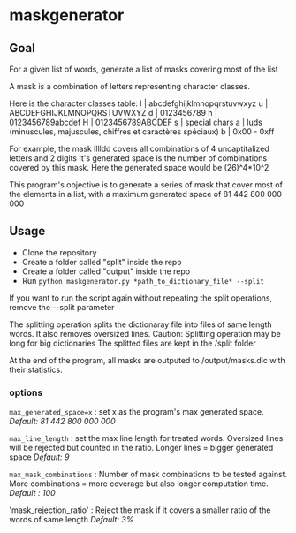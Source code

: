 # maskgenerator

## Goal
For a given list of words, generate a list of masks covering most of the list

A mask is a combination of letters representing character classes.

Here is the character classes table:
l | abcdefghijklmnopqrstuvwxyz
u | ABCDEFGHIJKLMNOPQRSTUVWXYZ
d | 0123456789
h | 0123456789abcdef
H | 0123456789ABCDEF
s | special chars
a | luds (minuscules, majuscules, chiffres et caractères spéciaux)
b | 0x00 - 0xff

For example, the mask lllldd covers all combinations of 4 uncaptitalized letters and 2 digits
It's generated space is the number of combinations covered by this mask.
Here the generated space would be (26)^4\*10^2

This program's objective is to generate a series of mask that cover most of the elements in a list,
with a maximum generated space of 81 442 800 000 000

## Usage
- Clone the repository
- Create a folder called "split" inside the repo
- Create a folder called "output" inside the repo
- Run `python maskgenerator.py *path_to_dictionary_file* --split`

If you want to run the script again without repeating the split operations, remove the --split parameter

The splitting operation splits the dictionaray file into files of same length words.
It also removes oversized lines.
Caution: Splitting operation may be long for big dictionaries
The splitted files are kept in the /split folder

At the end of the program, all masks are outputed to /output/masks.dic with their statistics.

### options
`max_generated_space=x` : set x as the program's max generated space. *Default: 81 442 800 000 000*

`max_line_length` : set the max line length for treated words. Oversized lines will be rejected but counted in the ratio. Longer lines = bigger generated space *Default: 9*

`max_mask_combinations` : Number of mask combinations to be tested against. More combinations = more coverage but also longer computation time. *Default : 100*

'mask_rejection_ratio' : Reject the mask if it covers a smaller ratio of the words of same length *Default: 3%*
